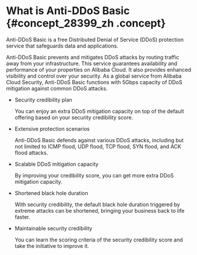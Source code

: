 # What is Anti-DDoS Basic {#concept_28399_zh .concept}

Anti-DDoS Basic is a free Distributed Denial of Service \(DDoS\) protection service that safeguards data and applications.

Anti-DDoS Basic prevents and mitigates DDoS attacks by routing traffic away from your infrastructure. This service guarantees availability and performance of your properties on Alibaba Cloud. It also provides enhanced visibility and control over your security. As a global service from Alibaba Cloud Security, Anti-DDoS Basic functions with 5Gbps capacity of DDoS mitigation against common DDoS attacks.

-   Security credibility plan

    You can enjoy an extra DDoS mitigation capacity on top of the default offering based on your security credibility score.

-   Extensive protection scenarios

    Anti-DDoS Basic defends against various DDoS attacks, including but not limited to ICMP flood, UDP flood, TCP flood, SYN flood, and ACK flood attacks.

-   Scalable DDoS mitigation capacity

    By improving your credibility score, you can get more extra DDoS mitigation capacity.

-   Shortened black hole duration

    With security credibility, the default black hole duration triggered by extreme attacks can be shortened, bringing your business back to life faster.

-   Maintainable security credibility

    You can learn the scoring criteria of the security credibility score and take the initiative to improve it.


